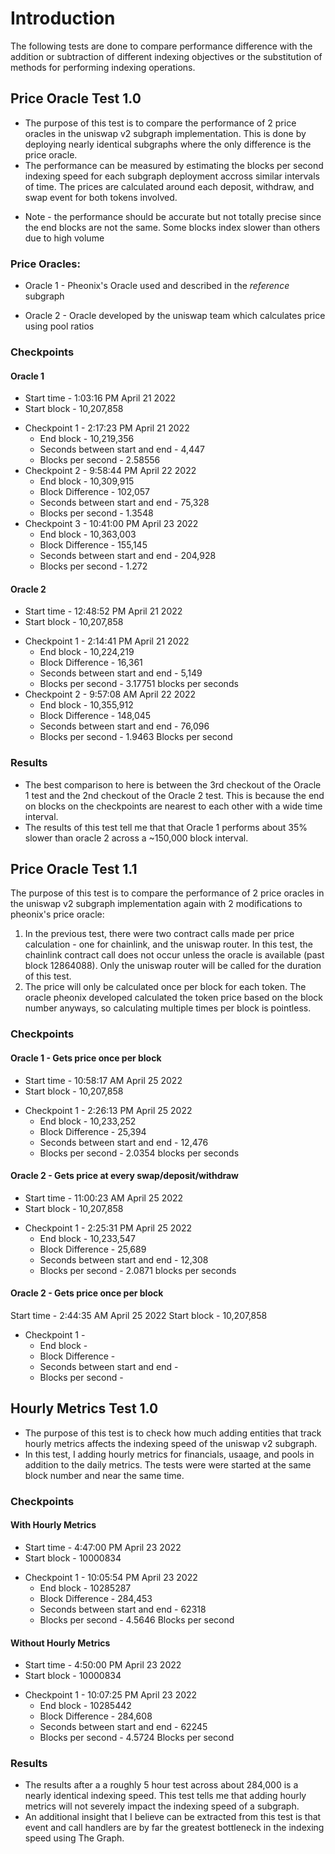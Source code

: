 # Introduction

The following tests are done to compare performance difference with the addition or subtraction of different indexing objectives or the substitution of methods for performing indexing operations.

## Price Oracle Test 1.0

- The purpose of this test is to compare the performance of 2 price oracles in the uniswap v2 subgraph implementation. This is done by deploying nearly identical subgraphs where the only difference is the price oracle.
- The performance can be measured by estimating the blocks per second indexing speed for each subgraph deployment accross similar intervals of time. The prices are calculated around each deposit, withdraw, and swap event for both tokens involved.

* Note - the performance should be accurate but not totally precise since the end blocks are not the same. Some blocks index slower than others due to high volume

### Price Oracles:

- Oracle 1 - Pheonix's Oracle used and described in the _reference_ subgraph

- Oracle 2 - Oracle developed by the uniswap team which calculates price using pool ratios

### Checkpoints

#### Oracle 1

- Start time - 1:03:16 PM April 21 2022
- Start block - 10,207,858

* Checkpoint 1 - 2:17:23 PM April 21 2022
  - End block - 10,219,356
  - Seconds between start and end - 4,447
  - Blocks per second - 2.58556
* Checkpoint 2 - 9:58:44 PM April 22 2022
  - End block - 10,309,915
  - Block Difference - 102,057
  - Seconds between start and end - 75,328
  - Blocks per second - 1.3548
* Checkpoint 3 - 10:41:00 PM April 23 2022
  - End block - 10,363,003
  - Block Difference - 155,145
  - Seconds between start and end - 204,928
  - Blocks per second - 1.272

#### Oracle 2

- Start time - 12:48:52 PM April 21 2022
- Start block - 10,207,858

* Checkpoint 1 - 2:14:41 PM April 21 2022
  - End block - 10,224,219
  - Block Difference - 16,361
  - Seconds between start and end - 5,149
  - Blocks per second - 3.17751 blocks per seconds
* Checkpoint 2 - 9:57:08 AM April 22 2022
  - End block - 10,355,912
  - Block Difference - 148,045
  - Seconds between start and end - 76,096
  - Blocks per second - 1.9463 Blocks per second

### Results

- The best comparison to here is between the 3rd checkout of the Oracle 1 test and the 2nd checkout of the Oracle 2 test. This is because the end on blocks on the checkpoints are nearest to each other with a wide time interval.
- The results of this test tell me that that Oracle 1 performs about 35% slower than oracle 2 across a ~150,000 block interval.

## Price Oracle Test 1.1

The purpose of this test is to compare the performance of 2 price oracles in the uniswap v2 subgraph implementation again with 2 modifications to pheonix's price oracle:

1. In the previous test, there were two contract calls made per price calculation - one for chainlink, and the uniswap router. In this test, the chainlink contract call does not occur unless the oracle is available (past block 12864088). Only the uniswap router will be called for the duration of this test.
2. The price will only be calculated once per block for each token. The oracle pheonix developed calculated the token price based on the block number anyways, so calculating multiple times per block is pointless.

### Checkpoints

#### Oracle 1 - Gets price once per block

- Start time - 10:58:17 AM April 25 2022
- Start block - 10,207,858

* Checkpoint 1 - 2:26:13 PM April 25 2022
  - End block - 10,233,252
  - Block Difference - 25,394
  - Seconds between start and end - 12,476
  - Blocks per second - 2.0354 blocks per seconds

#### Oracle 2 - Gets price at every swap/deposit/withdraw

- Start time - 11:00:23 AM April 25 2022
- Start block - 10,207,858

* Checkpoint 1 - 2:25:31 PM April 25 2022
  - End block - 10,233,547
  - Block Difference - 25,689
  - Seconds between start and end - 12,308
  - Blocks per second - 2.0871 blocks per seconds

#### Oracle 2 - Gets price once per block

Start time - 2:44:35 AM April 25 2022
Start block - 10,207,858

- Checkpoint 1 -
  - End block -
  - Block Difference -
  - Seconds between start and end -
  - Blocks per second -

## Hourly Metrics Test 1.0

- The purpose of this test is to check how much adding entities that track hourly metrics affects the indexing speed of the uniswap v2 subgraph.
- In this test, I adding hourly metrics for financials, usaage, and pools in addition to the daily metrics. The tests were were started at the same block number and near the same time.

### Checkpoints

#### With Hourly Metrics

- Start time - 4:47:00 PM April 23 2022
- Start block - 10000834

* Checkpoint 1 - 10:05:54 PM April 23 2022
  - End block - 10285287
  - Block Difference - 284,453
  - Seconds between start and end - 62318
  - Blocks per second - 4.5646 Blocks per second

#### Without Hourly Metrics

- Start time - 4:50:00 PM April 23 2022
- Start block - 10000834

* Checkpoint 1 - 10:07:25 PM April 23 2022
  - End block - 10285442
  - Block Difference - 284,608
  - Seconds between start and end - 62245
  - Blocks per second - 4.5724 Blocks per second

### Results

- The results after a a roughly 5 hour test across about 284,000 is a nearly identical indexing speed. This test tells me that adding hourly metrics will not severely impact the indexing speed of a subgraph.
- An additional insight that I believe can be extracted from this test is that event and call handlers are by far the greatest bottleneck in the indexing speed using The Graph.
